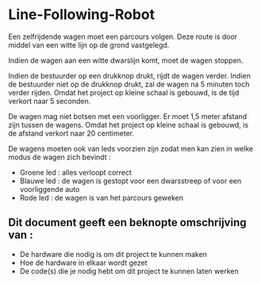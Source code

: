 # Line-Following-Robot

Een zelfrijdende wagen moet een parcours volgen. Deze route is door middel 
van een witte lijn op de grond vastgelegd.

Indien de wagen aan een witte dwarslijn komt, moet de wagen stoppen.

Indien de bestuurder op een drukknop drukt, rijdt de wagen verder. Indien de 
bestuurder niet op de drukknop drukt, zal de wagen na 5 minuten toch verder 
rijden. Omdat het project op kleine schaal is gebouwd, is de tijd verkort naar 5 
seconden.

De wagen mag niet botsen met een voorligger. Er moet 1,5 meter afstand zijn 
tussen de wagens. Omdat het project op kleine schaal is gebouwd, is de 
afstand verkort naar 20 centimeter.

De wagens moeten ook van leds voorzien zijn zodat men kan zien in welke 
modus de wagen zich bevindt :
- Groene led : alles verloopt correct
- Blauwe led : de wagen is gestopt voor een dwarsstreep of voor een voorliggende auto
- Rode led : de wagen is van het parcours geweken

## Dit document geeft een beknopte omschrijving van :
- De hardware die nodig is om dit project te kunnen maken
- Hoe de hardware in elkaar wordt gezet
- De code(s) die je nodig hebt om dit project te kunnen laten werken
